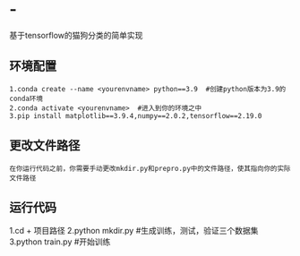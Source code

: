 # -
基于tensorflow的猫狗分类的简单实现


## 环境配置
    1.conda create --name <yourenvname> python==3.9  #创建python版本为3.9的conda环境
    2.conda activate <yourenvname>  #进入到你的环境之中
    3.pip install matplotlib==3.9.4,numpy==2.0.2,tensorflow==2.19.0

## 更改文件路径
    在你运行代码之前，你需要手动更改mkdir.py和prepro.py中的文件路径，使其指向你的实际文件路径

## 运行代码
  1.cd + 项目路径
  2.python mkdir.py  #生成训练，测试，验证三个数据集
  3.python train.py  #开始训练
